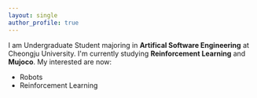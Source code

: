 ```yaml
---
layout: single
author_profile: true
---
```


I am Undergraduate Student majoring in **Artifical Software Engineering** at Cheongju University.
I'm currently studying **Reinforcement Learning** and **Mujoco**.
My interested are now:
- Robots
- Reinforcement Learning